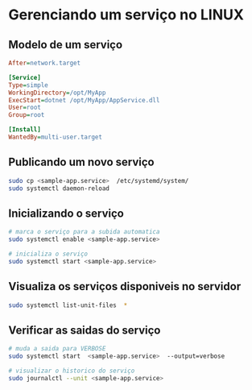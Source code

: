# Gerenciando um serviço no LINUX


## Modelo de um serviço


```ini
After=network.target

[Service]
Type=simple
WorkingDirectory=/opt/MyApp
ExecStart=dotnet /opt/MyApp/AppService.dll
User=root
Group=root

[Install]
WantedBy=multi-user.target

```



## Publicando um novo serviço

```sh
sudo cp <sample-app.service>  /etc/systemd/system/
sudo systemctl daemon-reload
```


## Inicializando o serviço

```sh
# marca o serviço para a subida automatica
sudo systemctl enable <sample-app.service>

# inicializa o serviço
sudo systemctl start <sample-app.service>
```


## Visualiza os serviços disponiveis no servidor

```sh
sudo systemctl list-unit-files  *
```

## Verificar as saidas do serviço

```sh
# muda a saida para VERBOSE
sudo systemctl start  <sample-app.service>  --output=verbose

# visualizar o historico do serviço
sudo journalctl --unit <sample-app.service>
```
